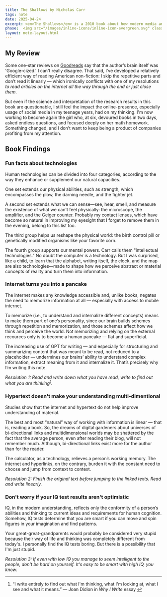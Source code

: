 ```yaml
---
title: The Shallows by Nicholas Carr
tags: note
date: 2025-04-24
excerpt: <em>The Shallows</em> is a 2010 book about how modern media and the internet have changed the way we think. Fifteen years later, the internet has continued to evolve—but the human brain has not.
phase:  <img src="/images/inline-icons/inline-icon-evergreen.svg" class="inline-icon"> Evergreen
layout: note-layout.html
---
```


<section>

## My Review
Some one-star reviews on <a href="https://www.goodreads.com/book/show/9778945">Goodreads</a> say that the author’s brain itself was 'Google-cized.' I can't really disagree. That said, I’ve developed a relatively efficient way of reading American non-fiction: I skip the repetitive parts and don’t read it linearly — which ironically conflicts with one of my resolutions *to read articles on the internet all the way through the end or just close them*.

But even if the science and interpretation of the research results in this book are questionable, I still feel the impact the online-presence, especially usage of social media in my teenage years, had on my thinking. I'm now working to become again the girl who, at six, devoured books in two days, asked endless questions, and focused deeply on her math homework. Something changed, and I don’t want to keep being a product of companies profiting from my attention.

</section>

<section>

## Book Findings
### Fun facts about technologies
Human technologies can be divided into four categories, according to the way they enhance or supplement our natural capacities.

One set extends our physical abilities, such as strength, which encompasses the plow, the darning needle, and the fighter jet.

A second set extends what we can sense—see, hear, smell, and measure the existence of what we can't feel physically: the microscope, the amplifier, and the Geiger counter. Probably my contact lenses, which have become so natural in improving my eyesight that I forget to remove them in the evening, belong to this list too.

The third group helps us reshape the physical world: the birth control pill or genetically modified organisms like your favorite corn.

The fourth group supports our mental powers. Carr calls them "intellectual technologies." No doubt the computer is a technology. But I was surprised, like a child, to learn that the alphabet, writing itself, the clock, and the map are also technologies—made to shape how we perceive abstract or material concepts of reality and turn them into information.

</section>

<section>

### Internet turns you into a pancake

The internet makes any knowledge accessible and, unlike books, negates the need to memorize information at all — especially with access to mobile internet.

To memorize (i.e., to understand and internalize different concepts) means to make them part of one’s personality, since our brain builds schemes through repetition and memorization, and those schemes affect how we think and perceive the world. Not memorizing and relying on the external recources only is to become a human pancake — flat and superficial.

The increasing use of GPT for writing — and especially for structuring and summarizing content that was meant to be read, not reduced to a placeholder — undermines our brains’ ability to understand complex information, extract meaning from it and internalize it. That’s precisely why I’m writing this note.

*Resolution 1: Read and write down what you have read, write to find out what you are thinking<sup id="ref-1"><a href="#footnote-1" class="footnote-ref">1</a></sup>.*

</section>

<section>

### Hypertext doesn't make your understanding multi-dimentional
Studies show that the internet and hypertext do not help improve understanding of material.

The best and most “natural” way of working with information is linear — that is, reading a book. So, the dreams of digital gardeners about universes of bi-directional links and multidimensional worlds may be shattered by the fact that the average person, even after reading their blog, will not remember much. Although, bi-directional links exist more for the author than for the reader.

The calculator, as a technology, relieves a person’s working memory. The internet and hyperlinks, on the contrary, burden it with the constant need to choose and jump from context to context.

*Resolution 2: Finish the original text before jumping to the linked texts. Read and write linearly.*

</section>

<section>

### Don't worry if your IQ test results aren't optimistic
IQ, in the modern understanding, reflects only the conformity of a person’s abilities and thinking to current ideas and requirements for human cognition. Somehow, IQ tests determine that you are smart if you can move and spin figures in your imagination and find patterns.

Your great-great-grandparents would probably be considered very stupid because their way of life and thinking was completely different from today's. I personally find the IQ tests boring. But there is a possibility that I'm just stupid.

*Resolution 3: If even with low IQ you manage to seem intelligent to the people, don't be hard on yourself. It's easy to be smart with high IQ, you know.*

</section>

<!-- Footnotes Section -->
<section class="footnotes">
    <hr class="solid">
    <ol>
      <li id="footnote-1">
        “I write entirely to find out what I'm thinking, what I'm looking at, what I see and what it means.” — Joan Didion in <em>Why I Write</em> essay
        <a href="#ref-1" class="backlink">↩︎</a>
      </li>
    </ol>
  </section>